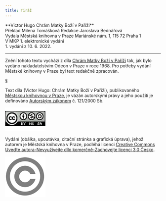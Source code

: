 ```yaml
---
title: Tiráž
---
```


<section>  
**Victor Hugo    
Chrám Matky Boží v Paříži**  
</section>  
<section>  
Překlad Milena Tomášková  
Redakce Jaroslava Bednářová  
</section>  
<section>  
Vydala Městská knihovna v Praze  
Mariánské nám. 1, 115 72 Praha 1  
</section>  
<section>  
V MKP 1. elektronické vydání  
</section>  
<section>  
</section>  
1. vydání z 10. 6. 2022.

***

<section>

Znění tohoto textu vychází z díla [Chrám Matky Boží v Paříži](https://search.mlp.cz/cz/titul/chram-matky-bozi-v-parizi/173353/#book-content) tak, jak bylo vydáno nakladatelstvím Odeon v Praze v roce 1968. Pro potřeby vydání Městské knihovny v Praze byl text redakčně zpracován.

§

Text díla (Victor Hugo: Chrám Matky Boží v Paříži), publikovaného [Městskou knihovnou v Praze](https://www.mlp.cz/cz/), je vázán autorskými právy a jeho použití je definováno [Autorským zákonem](https://www.mkcr.cz/predpisy-zakonu-709.html) č. 121/2000 Sb.

[![image001.jpg](./resources/image001_fmt.png)](https://creativecommons.org/licenses/by-nc-sa/3.0/cz/)

Vydání (obálka, upoutávka, citační stránka a grafická úprava), jehož autorem je Městská knihovna v Praze, podléhá licenci [Creative Commons Uveďte autora-Nevyužívejte dílo komerčně-Zachovejte licenci 3.0 Česko](https://creativecommons.org/licenses/by-nc-sa/3.0/cz/).


</section>

<section>

![image002.jpg](./resources/image002_fmt.png)

</section>